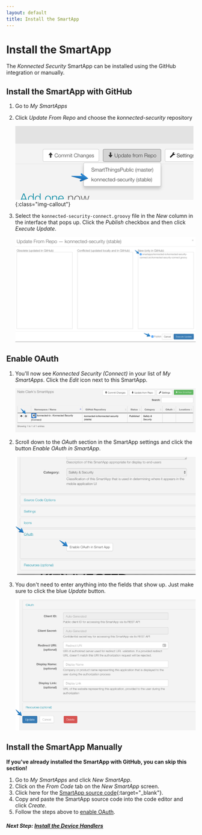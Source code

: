 ```yaml
---
layout: default
title: Install the SmartApp
---
```


# Install the SmartApp

The _Konnected Security_ SmartApp can be installed using the GitHub integration or manually.

## Install the SmartApp with GitHub

1. Go to _My SmartApps_

1. Click _Update From Repo_ and choose the _konnected-security_ repository
 
   ![](/assets/images/SmartApps-repo-select.png){:class="img-callout"}
   
1. Select the `konnected-security-connect.groovy` file in the _New_ column in the interface that pops up. Click the
_Publish_ checkbox and then click _Execute Update_.

   ![](/assets/images/SmartApps-repo-update.png)
   
## Enable OAuth

1. You'll now see _Konnected Security (Connect)_ in your list of _My SmartApps_. Click the _Edit_ icon next to this SmartApp.

   ![](/assets/images/SmartApps-edit.png)
   
1. Scroll down to the _OAuth_ section in the SmartApp settings and click the button _Enable OAuth in SmartApp_.

   ![](/assets/images/SmartApp-enable-oauth.png)
   
1. You don't need to enter anything into the fields that show up. Just make sure to click the blue _Update_ button.

   ![](/assets/images/SmartApp-oauth-update.png)
   
## Install the SmartApp Manually

**If you've already installed the SmartApp with GitHub, you can skip this section!**

1. Go to _My SmartApps_ and click _New SmartApp_.
1. Click on the _From Code_ tab on the _New SmartApp_ screen.
1. Click here for the [SmartApp source code](https://raw.githubusercontent.com/konnected-io/konnected-security/stable/smartapps/konnected-io/konnected-security-connect.src/konnected-security-connect.groovy){:target="_blank"}.
1. Copy and paste the SmartApp source code into the code editor and click _Create_.
1. Follow the steps above to [enable OAuth](#enable-oauth).

##### **Next Step:** [Install the Device Handlers](/security-alarm-system/installation/device-handlers)